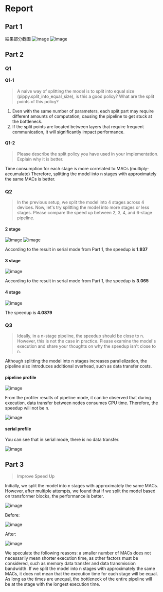 Report
===

## Part 1

結果部分截圖
![image](https://hackmd.io/_uploads/HJYAkEsrR.png)
![image](https://hackmd.io/_uploads/HkqMeVjH0.png)


## Part 2
### Q1
#### Q1-1
> A naive way of splitting the model is to split into equal size (pippy.split_into_equal_size), is this a good policy? What are the split points of this policy?

1. Even with the same number of parameters, each split part may require different amounts of computation, causing the pipeline to get stuck at the bottleneck.
2. If the split points are located between layers that require frequent communication, it will significantly impact performance.

#### Q1-2
> Please describe the split policy you have used in your implementation. Explain why it is better.

Time consumption for each stage is more correlated to MACs (multiply-accumulate) Therefore, splitting the model into n stages with approximately the same MACs is better.


### Q2

> In the previous setup, we split the model into 4 stages across 4 devices. Now, let's try splitting the model into more stages or less stages. Please compare the speed up between 2, 3, 4, and 6-stage pipeline.

#### 2 stage
![image](https://hackmd.io/_uploads/SyGPQ23H0.png)
![image](https://hackmd.io/_uploads/Hk_Omh3H0.png)

<!-- 4-stage pipeline's fps is 1.3890, and 2-stage pipeline's fps is 2.6900. -->

According to the result in serial mode from Part 1, the speedup is **1.937**

#### 3 stage

![image](https://hackmd.io/_uploads/ry9EtYprC.png)

According to the result in serial mode from Part 1, the speedup is **3.065**

#### 4 stage

![image](https://hackmd.io/_uploads/HkqMeVjH0.png)

The speedup is **4.0879**

### Q3
> Ideally, in a n-stage pipeline, the speedup should be close to n. However, this is not the case in practice. Please examine the model's execution and share your thoughts on why the speedup isn't close to n.

Although splitting the model into n stages increases parallelization, the pipeline also introduces additional overhead, such as data transfer costs.
#### pipeline profile
![image](https://hackmd.io/_uploads/B11c7_nHC.png)

From the profiler results of pipeline mode, it can be observed that during execution, data transfer between nodes consumes CPU time. Therefore, the speedup will not be n.

![image](https://hackmd.io/_uploads/SyBXxF2rR.png)

#### serial profile
You can see that in serial mode, there is no data transfer.

![image](https://hackmd.io/_uploads/r1XoqonSR.png)




## Part 3

> Improve Speed Up

Initially, we split the model into n stages with approximately the same MACs. However, after multiple attempts, we found that if we split the model based on transformer blocks, the performance is better.

![image](https://hackmd.io/_uploads/B1k8GF6S0.png)

Before:

![image](https://hackmd.io/_uploads/rJEiztprR.png)


After:

![image](https://hackmd.io/_uploads/SypFMKaBA.png)

We speculate the following reasons: a smaller number of MACs does not necessarily mean shorter execution time, as other factors must be considered, such as memory data transfer and data transmission bandwidth. If we split the model into n stages with approximately the same MACs, it does not mean that the execution time for each stage will be equal. As long as the times are unequal, the bottleneck of the entire pipeline will be at the stage with the longest execution time.